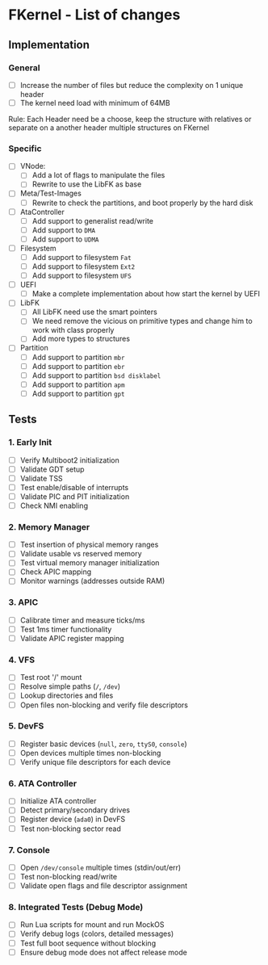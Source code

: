 # FKernel - List of changes
 
## Implementation

### General 
- [ ] Increase the number of files but reduce the complexity on 1 unique header
- [ ] The kernel need load with minimum of 64MB

Rule:
    Each Header need be a choose, keep the structure with relatives or separate on a another header multiple structures on FKernel

### Specific
- [ ] VNode: 
    - [ ] Add a lot of flags to manipulate the files
    - [ ] Rewrite to use the LibFK as base

- [ ] Meta/Test-Images
    - [ ] Rewrite to check the partitions, and boot properly by the hard disk

- [ ] AtaController
    - [ ] Add support to generalist read/write
    - [ ] Add support to `DMA`
    - [ ] Add support to `UDMA`

- [ ] Filesystem
    - [ ] Add support to filesystem `Fat`
    - [ ] Add support to filesystem `Ext2`
    - [ ] Add support to filesystem `UFS`

- [ ] UEFI
    - [ ] Make a complete implementation about how start the kernel by UEFI
    
- [ ] LibFK
    - [ ] All LibFK need use the smart pointers
    - [ ] We need remove the vicious on primitive types and change him to work with class properly
    - [ ] Add more types to structures

- [ ] Partition
    - [ ] Add support to partition `mbr`
    - [ ] Add support to partition `ebr`
    - [ ] Add support to partition `bsd disklabel`
    - [ ] Add support to partition `apm`
    - [ ] Add support to partition `gpt`

## Tests

### 1. Early Init
- [ ] Verify Multiboot2 initialization
- [ ] Validate GDT setup
- [ ] Validate TSS
- [ ] Test enable/disable of interrupts
- [ ] Validate PIC and PIT initialization
- [ ] Check NMI enabling

### 2. Memory Manager
- [ ] Test insertion of physical memory ranges
- [ ] Validate usable vs reserved memory
- [ ] Test virtual memory manager initialization
- [ ] Check APIC mapping
- [ ] Monitor warnings (addresses outside RAM)

### 3. APIC
- [ ] Calibrate timer and measure ticks/ms
- [ ] Test 1ms timer functionality
- [ ] Validate APIC register mapping

### 4. VFS
- [ ] Test root '/' mount
- [ ] Resolve simple paths (`/`, `/dev`)
- [ ] Lookup directories and files
- [ ] Open files non-blocking and verify file descriptors

### 5. DevFS
- [ ] Register basic devices (`null`, `zero`, `ttyS0`, `console`)
- [ ] Open devices multiple times non-blocking
- [ ] Verify unique file descriptors for each device

### 6. ATA Controller
- [ ] Initialize ATA controller
- [ ] Detect primary/secondary drives
- [ ] Register device (`ada0`) in DevFS
- [ ] Test non-blocking sector read

### 7. Console
- [ ] Open `/dev/console` multiple times (stdin/out/err)
- [ ] Test non-blocking read/write
- [ ] Validate open flags and file descriptor assignment

### 8. Integrated Tests (Debug Mode)
- [ ] Run Lua scripts for mount and run MockOS
- [ ] Verify debug logs (colors, detailed messages)
- [ ] Test full boot sequence without blocking
- [ ] Ensure debug mode does not affect release mode
